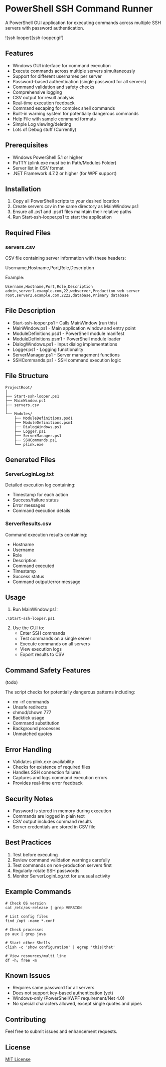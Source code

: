# PowerShell SSH Command Runner
A PowerShell GUI application for executing commands across multiple SSH servers with password authentication.

!(ssh looper)[ssh-looper.gif]

## Features
- Windows GUI interface for command execution
- Execute commands across multiple servers simultaneously
- Support for different usernames per server
- Password-based authentication (single password for all servers)
- Command validation and safety checks
- Comprehensive logging
- CSV output for result analysis
- Real-time execution feedback
- Command escaping for complex shell commands
- Built-in warning system for potentially dangerous commands
- Help File with sample command formats
- Simple Log viewing/deleting
- Lots of Debug stuff (Currently)

## Prerequisites
- Windows PowerShell 5.1 or higher
- PuTTY (plink.exe must be in Path/Modules Folder)
- Server list in CSV format
- .NET Framework 4.7.2 or higher (for WPF support)

## Installation
1. Copy all PowerShell scripts to your desired location
2. Create servers.csv in the same directory as MainWindow.ps1
3. Ensure all .ps1 and .psd1 files maintain their relative paths
4. Run Start-ssh-looper.ps1 to start the application

## Required Files
### servers.csv
CSV file containing server information with these headers:

Username,Hostname,Port,Role,Description

Example:
```
Username,Hostname,Port,Role,Description
admin,server1.example.com,22,webserver,Production web server
root,server2.example.com,2222,database,Primary database
```

## File Description
- Start-ssh-looper.ps1 - Calls MainWindow (run this)
- MainWindow.ps1 - Main application window and entry point
- ModuleDefinitions.psd1 - PowerShell module manifest
- ModuleDefinitions.psm1 - PowerShell module loader
- DialogWindows.ps1 - Input dialog implementations
- Logger.ps1 - Logging functionality
- ServerManager.ps1 - Server management functions
- SSHCommands.ps1 - SSH command execution logic

## File Structure

```
ProjectRoot/
│
├── Start-ssh-looper.ps1
├── MainWindow.ps1
├── servers.csv
│
└── Modules/
    ├── ModuleDefinitions.psd1
    ├── ModuleDefinitions.psm1
    ├── DialogWindows.ps1
    ├── Logger.ps1
    ├── ServerManager.ps1
    ├── SSHCommands.ps1
    └── plink.exe
```

## Generated Files
### ServerLoginLog.txt
Detailed execution log containing:
- Timestamp for each action
- Success/failure status
- Error messages
- Command execution details

### ServerResults.csv
Command execution results containing:
- Hostname
- Username
- Role
- Description
- Command executed
- Timestamp
- Success status
- Command output/error message

## Usage
1. Run MainWindow.ps1:
```
.\Start-ssh-looper.ps1
```

2. Use the GUI to:
   - Enter SSH commands
   - Test commands on a single server
   - Execute commands on all servers
   - View execution logs
   - Export results to CSV

## Command Safety Features
(todo)

The script checks for potentially dangerous patterns including:
- rm -rf commands
- Unsafe redirects
- chmod/chown 777
- Backtick usage
- Command substitution
- Background processes
- Unmatched quotes

## Error Handling
- Validates plink.exe availability
- Checks for existence of required files
- Handles SSH connection failures
- Captures and logs command execution errors
- Provides real-time error feedback

## Security Notes
- Password is stored in memory during execution
- Commands are logged in plain text
- CSV output includes command results
- Server credentials are stored in CSV file

## Best Practices
1. Test before executing
2. Review command validation warnings carefully
3. Test commands on non-production servers first
4. Regularly rotate SSH passwords
5. Monitor ServerLoginLog.txt for unusual activity

## Example Commands
```
# Check OS version
cat /etc/os-release | grep VERSION

# List config files
find /opt -name *.conf

# Check processes
ps aux | grep java

# Start other Shells
clish -c 'show configuration' | egrep 'this|that'

# View resources/multi line
df -h; free -m
```

## Known Issues
- Requires same password for all servers
- Does not support key-based authentication (yet)
- Windows-only (PowerShell/WPF requirement/Net 4.0)
- No special characters allowed, except single quotes and pipes

## Contributing
Feel free to submit issues and enhancement requests.

## License
[MIT License](LICENSE)
